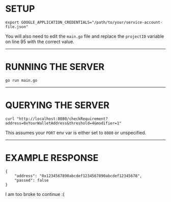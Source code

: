 # SETUP

```
export GOOGLE_APPLICATION_CREDENTIALS="/path/to/your/service-account-file.json"
```

You will also need to edit the `main.go` file and replace the `projectID` variable on line 95 with the correct value.

---

# RUNNING THE SERVER

```
go run main.go
```

---

# QUERYING THE SERVER

```
curl "http://localhost:8080/checkRequirement?address=0xYourWalletAddress&threshold=4&modifier=1"
```

This assumes your `PORT` env var is either set to `8080` or unspecified.

---

# EXAMPLE RESPONSE

```
{
    "address": "0x1234567890abcdef1234567890abcdef12345678",
    "passed": false
}

```

I am too broke to continue :(
